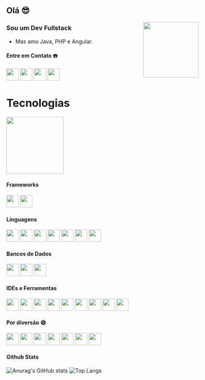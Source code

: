 ## Olá 😎
<img src="https://github.com/user-attachments/assets/05d844c3-4f27-4b67-a981-e786577598eb" width=145 align="right"/>

### Sou um Dev Fullstack
- Mas amo Java, PHP e Angular.

#### Entre em Contato ☎️
<a href="https://www.instagram.com/mateusgalvaodecamargo/"><img height="32" width="32" src="https://cdn.simpleicons.org/instagram/E4405F"/><a/> <a href="mailto:mateus.galvao.camargo.contato@gmail.com"><img height="32" width="32" src="https://cdn.simpleicons.org/gmail/EA4335"/><a/> <a href="https://web.whatsapp.com/send?phone=5546991145079"><img height="32" width="32" src="https://cdn.simpleicons.org/whatsapp/25D366"/><a/> <a href="https://www.linkedin.com/in/mateus-galvão-de-camargo/"><img height="32" width="32" src="https://cdn.simpleicons.org/linkedin/0A66C2"/><a/>

# Tecnologias
<img src="https://github.com/user-attachments/assets/efb647f8-6883-4d68-ad85-cad1368afdea" width=150 />

#### Frameworks
<img height="32" width="32" src="https://cdn.simpleicons.org/spring/6DB33F"/> <img height="32" width="32" src="https://github.com/user-attachments/assets/0d297f8b-45b4-4296-ad72-fa29a1bcb526"/> 

#### Linguagens
<img height="32" width="32" src="https://github.com/user-attachments/assets/115b1e71-1f1d-49b3-b72c-6f12b92d5adc"/> <img height="32" width="32" src="https://cdn.simpleicons.org/php/777BB4"/> <img height="32" width="32" src="https://cdn.simpleicons.org/javascript/F7DF1E"/> <img height="32" width="32" src="https://github.com/user-attachments/assets/e53d5182-f949-4fe2-89a0-77072bf6a2a5"/> <img height="32" width="32" src="https://github.com/user-attachments/assets/33eda0af-02af-43a3-97bd-f7a3af2172cf"/> <img height="32" width="32" src="https://github.com/user-attachments/assets/36e508c5-c879-4bb6-921b-c1f191aa8f4a"/> <img height="32" width="32" src="https://github.com/user-attachments/assets/b5a2fe4a-5b79-4e76-b633-8ab9dca7d7df"/>

#### Bancos de Dados
<img height="32" width="32" src="https://github.com/user-attachments/assets/e581111f-b0fa-4a92-ae36-d5bf75eddf6f"/> <img height="32" width="32" src="https://github.com/user-attachments/assets/b045072c-cc60-4729-bef9-b4c9bab44bb3" /> <img height="32" width="32" src="https://github.com/user-attachments/assets/90f6f3f9-e0c8-4278-8337-a9d17c71e415"/>

#### IDEs e Ferramentas
<img height="32" width="32" src="https://github.com/user-attachments/assets/105ba76d-030e-48bf-83f2-3025f7ce4d1c"/> <img height="32" width="32" src="https://cdn.simpleicons.org/eclipseide/2C2255"/> <img height="32" width="32" src="https://github.com/user-attachments/assets/73b0cba4-bbed-4613-b838-befcd6e80d7d"/> <img height="32" width="32" src="https://github.com/user-attachments/assets/95bde259-f1de-492d-84b3-c2f89476dc09"/> <img height="32" width="32" src="https://github.com/user-attachments/assets/5f256c2e-d742-4b4b-9217-42458f2a9018"/> <img height="32" width="32" src="https://github.com/user-attachments/assets/3663b2f4-df02-4765-afa4-e636861ac6a3"/> <img height="32" width="32" src="https://github.com/user-attachments/assets/aff4a02f-83d0-47e9-9ca7-17992bb18b32"/> <img height="32" width="32" src="https://github.com/user-attachments/assets/69d17383-2dd1-439c-aa88-3b5036279da3"/> <img height="32" width="32" src="https://github.com/user-attachments/assets/e68c3350-d6c5-4a39-9027-e47d481d2333"/>

#### Por diversão 😄
<img height="32" width="32" src="https://github.com/user-attachments/assets/c81ea993-42b6-4896-be8e-16e5fc5e0379"/> <img height="32" width="32" src="https://github.com/user-attachments/assets/902c06d1-8153-4c39-8917-41fb36ded139"/> <img height="32" width="32" src="https://github.com/user-attachments/assets/528ec492-7d0b-491c-b954-cc873ccc481f"/> <img height="32" width="32" src="https://github.com/user-attachments/assets/883692d5-9de5-4f98-945c-51773542ff67"/> <img height="32" width="32" src="https://github.com/user-attachments/assets/77edb04b-c639-4ed1-ba84-1fbc8e991502"/> <img height="32" width="32" src="https://github.com/user-attachments/assets/010378f4-0d27-415c-90b4-cb2ec349c8ed"/> <img height="32" width="32" src="https://github.com/user-attachments/assets/7ddc5506-a6e0-4307-8107-c391238606fb"/>

#### Github Stats
![Anurag's GitHub stats](https://github-readme-stats-mateus-projects-850bd77f.vercel.app/api?username=Mateus-Galvao-de-Camargo&title_color=5f26d5&bg_color=00000000&text_color=5f26d5&show_icons=true&icon_color=5f26d5&border_color=5f26d5)
![Top Langs](https://github-readme-stats-mateus-projects-850bd77f.vercel.app/api/top-langs/?username=Mateus-Galvao-de-Camargo&title_color=5f26d5&bg_color=00000000&text_color=5f26d5&layout=compact&border_color=5f26d5&hide=Hack&langs_count=8)

